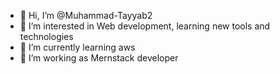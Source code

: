- 👋 Hi, I’m @Muhammad-Tayyab2
- 👀 I’m interested in Web development, learning new tools and technologies 
- 🌱 I’m currently learning aws
- 💞️ I’m working as Mernstack developer 

<!---
Muhammad-Tayyab2/Muhammad-Tayyab2 is a ✨ special ✨ repository because its `README.md` (this file) appears on your GitHub profile.
You can click the Preview link to take a look at your changes.
--->
